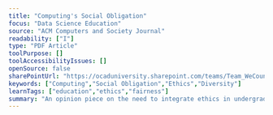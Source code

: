 ```yaml
---
title: "Computing's Social Obligation"
focus: "Data Science Education"
source: "ACM Computers and Society Journal"
readability: ["I"]
type: "PDF Article"
toolPurpose: []
toolAccessibilityIssues: []
openSource: false
sharePointUrl: "https://ocaduniversity.sharepoint.com/teams/Team_WeCount/Shared%20Documents/Resources%20and%20Tools/Literature%20(curated)/Computing's%20social%20obligation.pdf"
keywords: ["Computing","Social Obligation","Ethics","Diversity"]
learnTags: ["education","ethics","fairness"]
summary: "An opinion piece on the need to integrate ethics in undergraduate computer science programs and for data scientists to view themselves as social activists. "
---
```


